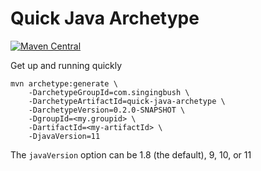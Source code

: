 Quick Java Archetype
====================

[![Maven Central](https://img.shields.io/maven-central/v/com.singingbush/quick-java-archetype.svg?label=Maven%20Central)](https://search.maven.org/search?q=g:%22com.singingbush%22%20AND%20a:%22quick-java-archetype%22)

Get up and running quickly

```text
mvn archetype:generate \
    -DarchetypeGroupId=com.singingbush \
    -DarchetypeArtifactId=quick-java-archetype \
    -DarchetypeVersion=0.2.0-SNAPSHOT \
    -DgroupId=<my.groupid> \
    -DartifactId=<my-artifactId> \
    -DjavaVersion=11
```

The `javaVersion` option can be 1.8 (the default), 9, 10, or 11
